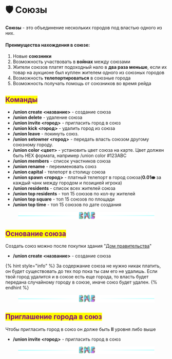 # 🛡 Союзы

**Союзы** - это объединение нескольких городов под властью одного из них.

#### Преимущества нахождения в союзе:

1. Новые **союзники**
2. Возможность участвовать в **войнах** между союзами
3. Жители союзов платят подоходный нало в **два раза меньше**, если их товар на аукционе был куплен жителем одного из союзных городов
4. Возможность **телепортироваться** в союзные города
5. Возможность получать помощь от союзников во время рейда

## <mark style="color:purple;">Команды</mark>

* **/union create <название>** - создание союза
* **/union delete** - удаление союза
* **/union invite <город>** - пригласить город в союз
* **/union kick <город>** - удалить город из союза
* **/union leave** - покинуть союз.
* **/union setowner <город>** - передать власть союзом другому союзному городу.
* **/union color <цвет>** - установить цвет союза на карте. Цвет должен быть HEX формата, например /union color #123ABC
* **/union members** - список участников союза
* **/union rename** - переименовать союз
* **/union capital** - телепорт в столицу союза
* **/union spawn <город>** - платный телепорт в город союза(**0.01⛂** за каждый чанк между городом и позицией игрока)
* **/union residents** - список всех жителей союза
* **/union top residents** - топ 15 союзов по кол-ву жителей
* **/union top square** - топ 15 союзов по площади
* **/union top time** - топ 15 союзов по дате создания

<figure><img src="../.gitbook/assets/gitlab_hr7.svg" alt=""><figcaption></figcaption></figure>

## <mark style="color:purple;">Основание союза</mark>

Создать союз можно после покупки здания "[Дом правительства](buildings.md#dom-pravitelstva)"

* **/union create <название>** - создание союза

{% hint style="info" %}
За содержание союза не нужно никак платить, он будет существовать до тех пор пока ты сам его не удалишь. Если твой город удалится и в союзе есть еще города, то власть будет передана случайному городу в союзе, иначе союз будет удален.
{% endhint %}

<figure><img src="../.gitbook/assets/gitlab_hr7.svg" alt=""><figcaption></figcaption></figure>

## <mark style="color:purple;">Приглашение города в союз</mark>

Чтобы пригласить город в союз он долже быть **II** уровня либо выше

* **/union invite <город>** - пригласить город в союз

<figure><img src="../.gitbook/assets/gitlab_hr7.svg" alt=""><figcaption></figcaption></figure>

